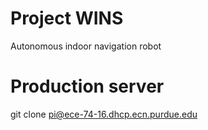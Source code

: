 # Project WINS
Autonomous indoor navigation robot


# Production server
git clone pi@ece-74-16.dhcp.ecn.purdue.edu

